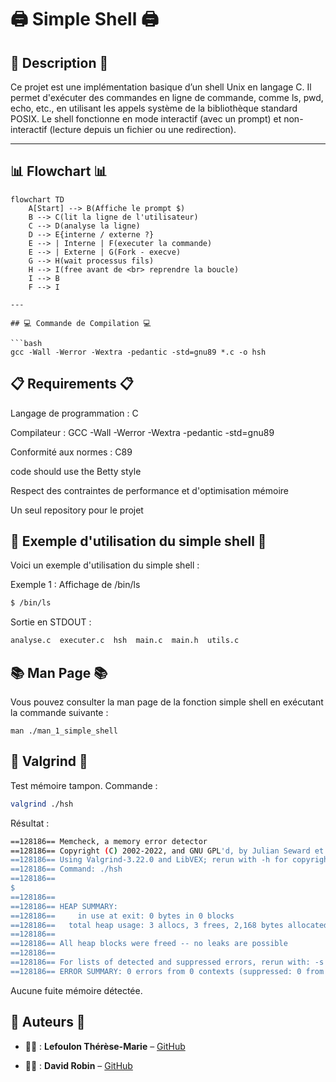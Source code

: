 # 🖨️ Simple Shell 🖨️

## 📄 Description 📄

Ce projet est une implémentation basique d’un shell Unix en langage C.
Il permet d'exécuter des commandes en ligne de commande, comme ls, pwd, echo, etc., en utilisant les appels système de la bibliothèque standard POSIX.
Le shell fonctionne en mode interactif (avec un prompt) et non-interactif (lecture depuis un fichier ou une redirection).

---
## 📊 Flowchart 📊
```mermaid
flowchart TD
    A[Start] --> B(Affiche le prompt $)
    B --> C(lit la ligne de l'utilisateur)
    C --> D(analyse la ligne)
    D --> E{interne / externe ?}
    E --> | Interne | F(executer la commande)
    E --> | Externe | G(Fork - execve)
    G --> H(wait processus fils)
    H --> I(free avant de <br> reprendre la boucle)
    I --> B
    F --> I

---

## 💻 Commande de Compilation 💻

```bash
gcc -Wall -Werror -Wextra -pedantic -std=gnu89 *.c -o hsh
```

## 📋 Requirements 📋

Langage de programmation : C

Compilateur : GCC -Wall -Werror -Wextra -pedantic -std=gnu89

Conformité aux normes : C89

code should use the Betty style

Respect des contraintes de performance et d'optimisation mémoire

Un seul repository pour le projet



## 📜 Exemple d'utilisation du simple shell 📜

Voici un exemple d'utilisation du simple shell :

Exemple 1 : Affichage de /bin/ls
```bash
$ /bin/ls
```

Sortie en STDOUT :
```bash
analyse.c  executer.c  hsh  main.c  main.h  utils.c
```

## 📚 Man Page 📚

Vous pouvez consulter la man page de la fonction simple shell en exécutant la commande suivante :

```man ./man_1_simple_shell```

## 🧠 Valgrind 🧠

Test mémoire tampon.
Commande :
```bash
valgrind ./hsh
```

Résultat :

```bash
==128186== Memcheck, a memory error detector
==128186== Copyright (C) 2002-2022, and GNU GPL'd, by Julian Seward et al.
==128186== Using Valgrind-3.22.0 and LibVEX; rerun with -h for copyright info
==128186== Command: ./hsh
==128186==
$
==128186==
==128186== HEAP SUMMARY:
==128186==     in use at exit: 0 bytes in 0 blocks
==128186==   total heap usage: 3 allocs, 3 frees, 2,168 bytes allocated
==128186==
==128186== All heap blocks were freed -- no leaks are possible
==128186==
==128186== For lists of detected and suppressed errors, rerun with: -s
==128186== ERROR SUMMARY: 0 errors from 0 contexts (suppressed: 0 from 0)
```

Aucune fuite mémoire détectée.

## 🎯 Auteurs 🎯

- 👨‍💻 : **Lefoulon Thérèse-Marie** – [GitHub](https://github.com/Timi-Holberton)

- 👨‍💻 : **David Robin** – [GitHub](https://github.com/StrawberSam)
